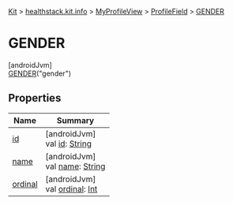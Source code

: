 
[Kit](../../../../../kit.html) > [healthstack.kit.info](../../../index.html) > [MyProfileView](../../index.html) > [ProfileField](../index.html) > [GENDER](index.html)



# GENDER



[androidJvm]\
[GENDER](index.html)(&quot;gender&quot;)



## Properties


| Name | Summary |
|---|---|
| [id](../id.html) | [androidJvm]<br>val [id](../id.html): [String](https://kotlinlang.org/api/latest/jvm/stdlib/kotlin/-string/index.html) |
| [name](../../../../healthstack.kit.ui.util/-interaction-type/-n-o-t-h-i-n-g/index.html#-372974862%2FProperties%2F-106109196) | [androidJvm]<br>val [name](../../../../healthstack.kit.ui.util/-interaction-type/-n-o-t-h-i-n-g/index.html#-372974862%2FProperties%2F-106109196): [String](https://kotlinlang.org/api/latest/jvm/stdlib/kotlin/-string/index.html) |
| [ordinal](../../../../healthstack.kit.ui.util/-interaction-type/-n-o-t-h-i-n-g/index.html#-739389684%2FProperties%2F-106109196) | [androidJvm]<br>val [ordinal](../../../../healthstack.kit.ui.util/-interaction-type/-n-o-t-h-i-n-g/index.html#-739389684%2FProperties%2F-106109196): [Int](https://kotlinlang.org/api/latest/jvm/stdlib/kotlin/-int/index.html) |

